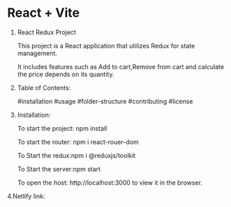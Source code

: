 # React + Vite

1. React Redux Project

    This project is a React application that utilizes Redux for state management.
   
    It includes features such as Add to cart,Remove from cart and calculate the price depends on its quantity.

3. Table of Contents:

   #installation
   #usage
   #folder-structure
   #contributing
   #license

4. Installation:

   To start the project:  npm install
   
   To start the router: npm i  react-rouer-dom
   
   To Start the redux:npm i @reduxjs/toolkit
   
   To Start the server:npm start
   
   To open the host: http://localhost:3000 to view it in the browser.

 4.Netlify link:  
